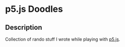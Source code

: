 p5.js Doodles
===========

Description
-----------
Collection of rando stuff I wrote while playing with [p5.js](p5js.org).
